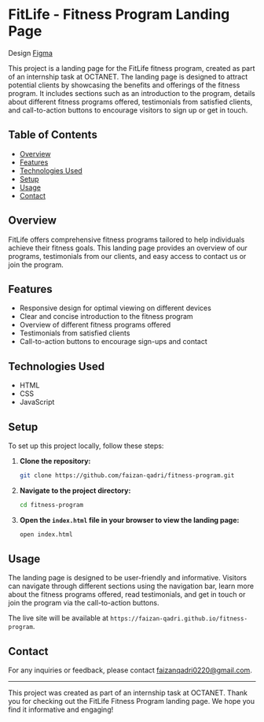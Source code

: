 # FitLife - Fitness Program Landing Page

Design [Figma](https://www.figma.com/design/jqM1RB40Zywm1MDoQ35IsP/OCTANET-PROJECT?node-id=0-1&t=kPlrdXH02APKz6yq-1)

This project is a landing page for the FitLife fitness program, created as part of an internship task at OCTANET. The landing page is designed to attract potential clients by showcasing the benefits and offerings of the fitness program. It includes sections such as an introduction to the program, details about different fitness programs offered, testimonials from satisfied clients, and call-to-action buttons to encourage visitors to sign up or get in touch.

## Table of Contents

- [Overview](#overview)
- [Features](#features)
- [Technologies Used](#technologies-used)
- [Setup](#setup)
- [Usage](#usage)
- [Contact](#contact)

## Overview

FitLife offers comprehensive fitness programs tailored to help individuals achieve their fitness goals. This landing page provides an overview of our programs, testimonials from our clients, and easy access to contact us or join the program.

## Features

- Responsive design for optimal viewing on different devices
- Clear and concise introduction to the fitness program
- Overview of different fitness programs offered
- Testimonials from satisfied clients
- Call-to-action buttons to encourage sign-ups and contact

## Technologies Used

- HTML
- CSS
- JavaScript

## Setup

To set up this project locally, follow these steps:

1. **Clone the repository:**
    ```bash
    git clone https://github.com/faizan-qadri/fitness-program.git
    ```

2. **Navigate to the project directory:**
    ```bash
    cd fitness-program
    ```

3. **Open the `index.html` file in your browser to view the landing page:**
    ```bash
    open index.html
    ```

## Usage

The landing page is designed to be user-friendly and informative. Visitors can navigate through different sections using the navigation bar, learn more about the fitness programs offered, read testimonials, and get in touch or join the program via the call-to-action buttons.

The live site will be available at `https://faizan-qadri.github.io/fitness-program`.

## Contact

For any inquiries or feedback, please contact [faizanqadri0220@gmail.com](mailto:faizanqadri0220@gmail.com).

---

This project was created as part of an internship task at OCTANET. Thank you for checking out the FitLife Fitness Program landing page. We hope you find it informative and engaging!
